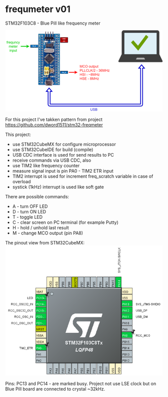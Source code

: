 # frequmeter v01
STM32F103C8 - Blue Pill like frequency meter

<img src='freqmeter01.png' />

For this project I've takken pattern from project https://github.com/dword1511/stm32-freqmeter 

This project:
- use STM32CubeMX for configure microprocessor
- use STM32CubeIDE for build (compile)
- USB CDC interface is used for send results to PC
- receive commands via USB CDC, also
- use TIM2 like frequency counter
- measure signal input is pin PA0 - TIM2 ETR input
- TIM2 interrupt is used for increment freq_scratch variable in case of overload
- systick (1kHz) interrupt is used like soft gate

There are possible commands:
- A - turn OFF LED
- D - turn ON LED
- T - toggle LED
- C - clear screen on PC terminal (for example Putty)
- H - hold / unhold last result
- M - change MCO output (pin PA8)

The pinout view from STM32CubeMX:
<img src='STM32F103C8T6_pinout.png' />

Pins: PC13 and PC14 - are marked busy.
Project not use LSE clock but on Blue Pill board are connected to crystal ~32kHz.

